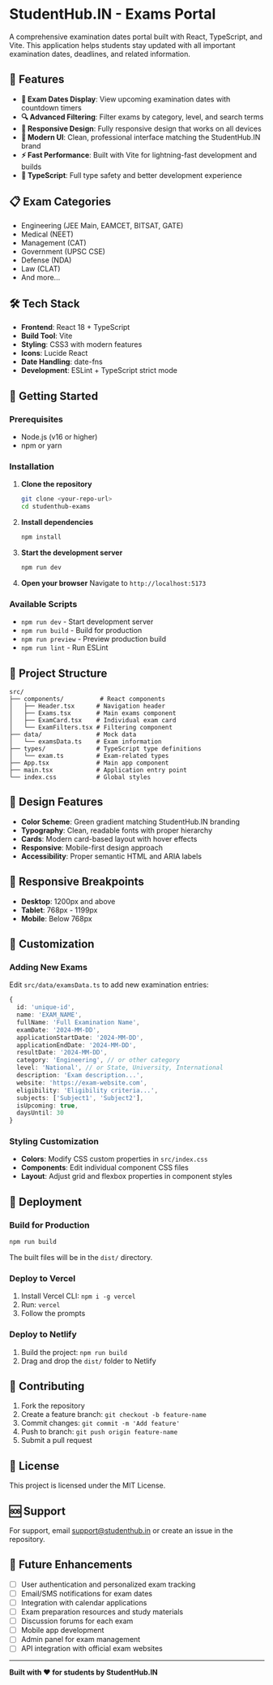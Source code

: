 # StudentHub.IN - Exams Portal

A comprehensive examination dates portal built with React, TypeScript, and Vite. This application helps students stay updated with all important examination dates, deadlines, and related information.

## 🚀 Features

- **📅 Exam Dates Display**: View upcoming examination dates with countdown timers
- **🔍 Advanced Filtering**: Filter exams by category, level, and search terms
- **📱 Responsive Design**: Fully responsive design that works on all devices
- **🎨 Modern UI**: Clean, professional interface matching the StudentHub.IN brand
- **⚡ Fast Performance**: Built with Vite for lightning-fast development and builds
- **🔧 TypeScript**: Full type safety and better development experience

## 📋 Exam Categories

- Engineering (JEE Main, EAMCET, BITSAT, GATE)
- Medical (NEET)
- Management (CAT)
- Government (UPSC CSE)
- Defense (NDA)
- Law (CLAT)
- And more...

## 🛠️ Tech Stack

- **Frontend**: React 18 + TypeScript
- **Build Tool**: Vite
- **Styling**: CSS3 with modern features
- **Icons**: Lucide React
- **Date Handling**: date-fns
- **Development**: ESLint + TypeScript strict mode

## 🚀 Getting Started

### Prerequisites

- Node.js (v16 or higher)
- npm or yarn

### Installation

1. **Clone the repository**
   ```bash
   git clone <your-repo-url>
   cd studenthub-exams
   ```

2. **Install dependencies**
   ```bash
   npm install
   ```

3. **Start the development server**
   ```bash
   npm run dev
   ```

4. **Open your browser**
   Navigate to `http://localhost:5173`

### Available Scripts

- `npm run dev` - Start development server
- `npm run build` - Build for production
- `npm run preview` - Preview production build
- `npm run lint` - Run ESLint

## 📁 Project Structure

```
src/
├── components/          # React components
│   ├── Header.tsx      # Navigation header
│   ├── Exams.tsx       # Main exams component
│   ├── ExamCard.tsx    # Individual exam card
│   └── ExamFilters.tsx # Filtering component
├── data/               # Mock data
│   └── examsData.ts    # Exam information
├── types/              # TypeScript type definitions
│   └── exam.ts         # Exam-related types
├── App.tsx             # Main app component
├── main.tsx            # Application entry point
└── index.css           # Global styles
```

## 🎨 Design Features

- **Color Scheme**: Green gradient matching StudentHub.IN branding
- **Typography**: Clean, readable fonts with proper hierarchy
- **Cards**: Modern card-based layout with hover effects
- **Responsive**: Mobile-first design approach
- **Accessibility**: Proper semantic HTML and ARIA labels

## 📱 Responsive Breakpoints

- **Desktop**: 1200px and above
- **Tablet**: 768px - 1199px
- **Mobile**: Below 768px

## 🔧 Customization

### Adding New Exams

Edit `src/data/examsData.ts` to add new examination entries:

```typescript
{
  id: 'unique-id',
  name: 'EXAM_NAME',
  fullName: 'Full Examination Name',
  examDate: '2024-MM-DD',
  applicationStartDate: '2024-MM-DD',
  applicationEndDate: '2024-MM-DD',
  resultDate: '2024-MM-DD',
  category: 'Engineering', // or other category
  level: 'National', // or State, University, International
  description: 'Exam description...',
  website: 'https://exam-website.com',
  eligibility: 'Eligibility criteria...',
  subjects: ['Subject1', 'Subject2'],
  isUpcoming: true,
  daysUntil: 30
}
```

### Styling Customization

- **Colors**: Modify CSS custom properties in `src/index.css`
- **Components**: Edit individual component CSS files
- **Layout**: Adjust grid and flexbox properties in component styles

## 🚀 Deployment

### Build for Production

```bash
npm run build
```

The built files will be in the `dist/` directory.

### Deploy to Vercel

1. Install Vercel CLI: `npm i -g vercel`
2. Run: `vercel`
3. Follow the prompts

### Deploy to Netlify

1. Build the project: `npm run build`
2. Drag and drop the `dist/` folder to Netlify

## 🤝 Contributing

1. Fork the repository
2. Create a feature branch: `git checkout -b feature-name`
3. Commit changes: `git commit -m 'Add feature'`
4. Push to branch: `git push origin feature-name`
5. Submit a pull request

## 📄 License

This project is licensed under the MIT License.

## 🆘 Support

For support, email support@studenthub.in or create an issue in the repository.

## 🔮 Future Enhancements

- [ ] User authentication and personalized exam tracking
- [ ] Email/SMS notifications for exam dates
- [ ] Integration with calendar applications
- [ ] Exam preparation resources and study materials
- [ ] Discussion forums for each exam
- [ ] Mobile app development
- [ ] Admin panel for exam management
- [ ] API integration with official exam websites

---

**Built with ❤️ for students by StudentHub.IN**
